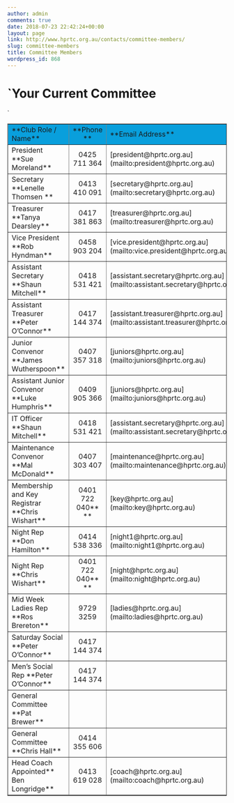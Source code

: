 ```yaml
---
author: admin
comments: true
date: 2018-07-23 22:42:24+00:00
layout: page
link: http://www.hprtc.org.au/contacts/committee-members/
slug: committee-members
title: Committee Members
wordpress_id: 868
---
```


# `Your Current Committee
`


<table cellpadding="5" cellspacing="0" style="width: 100%;" border="1" >

<tr bgcolor="#099fdc" >

<td width="40%" >**Club  Role / Name**
</td>

<td style="width: 19%; text-align: center;" >**Phone **
</td>

<td width="26%" >**Email Address**
</td>
</tr>

<tbody >
<tr >

<td width="40%" >President
**Sue Moreland**
</td>

<td style="width: 19%; text-align: center;" >0425 711 364
</td>

<td width="26%" >[president@hprtc.org.au](mailto:president@hprtc.org.au)
</td>
</tr>
<tr >

<td width="40%" >Secretary
**Lenelle Thomsen **
</td>

<td style="width: 19%; text-align: center;" >0413 410 091
</td>

<td width="26%" >[secretary@hprtc.org.au](mailto:secretary@hprtc.org.au)
</td>
</tr>
<tr >

<td width="40%" >Treasurer
**Tanya Dearsley**
</td>

<td style="width: 19%; text-align: center;" >0417 381 863
</td>

<td width="26%" >[treasurer@hprtc.org.au](mailto:treasurer@hprtc.org.au)
</td>
</tr>
<tr >

<td width="40%" >Vice President
**Rob Hyndman**
</td>

<td style="width: 19%; text-align: center;" >0458 903 204
</td>

<td width="26%" >[vice.president@hprtc.org.au](mailto:vice.president@hprtc.org.au)
</td>
</tr>
<tr >

<td width="40%" >Assistant Secretary
**Shaun Mitchell**
</td>

<td style="width: 19%; text-align: center;" >0418 531 421
</td>

<td width="26%" >[assistant.secretary@hprtc.org.au](mailto:assistant.secretary@hprtc.org.au)
</td>
</tr>
<tr >

<td width="40%" >Assistant Treasurer
**Peter O’Connor**
</td>

<td style="width: 19%; text-align: center;" >0417 144 374
</td>

<td width="26%" >[assistant.treasurer@hprtc.org.au](mailto:assistant.treasurer@hprtc.org.au)
</td>
</tr>
<tr >

<td width="40%" >Junior Convenor
**James Wutherspoon**
</td>

<td style="width: 19%; text-align: center;" >0407 357 318
</td>

<td width="26%" >[juniors@hprtc.org.au](mailto:juniors@hprtc.org.au)
</td>
</tr>
<tr >

<td width="40%" >Assistant Junior Convenor
**Luke Humphris**
</td>

<td style="width: 19%; text-align: center;" >0409 905 366
</td>

<td width="26%" >[juniors@hprtc.org.au](mailto:juniors@hprtc.org.au)
</td>
</tr>
<tr >

<td width="40%" >IT Officer
**Shaun Mitchell**
</td>

<td style="width: 19%; text-align: center;" >0418 531 421
</td>

<td width="26%" >[assistant.secretary@hprtc.org.au](mailto:assistant.secretary@hprtc.org.au)
</td>
</tr>
<tr >

<td width="40%" >Maintenance Convenor
**Mal McDonald**
</td>

<td style="width: 19%; text-align: center;" >0407 303 407
</td>

<td width="26%" >[maintenance@hprtc.org.au](mailto:maintenance@hprtc.org.au)
</td>
</tr>
<tr >

<td width="40%" >Membership and Key Registrar
**Chris Wishart**
</td>

<td style="width: 19%; text-align: center;" >0401 722 040** **
</td>

<td width="26%" >[key@hprtc.org.au](mailto:key@hprtc.org.au)
</td>
</tr>
<tr >

<td width="40%" >Night Rep
**Don Hamilton**
</td>

<td style="width: 19%; text-align: center;" >0414 538 336
</td>

<td width="26%" >[night1@hprtc.org.au](mailto:night1@hprtc.org.au)
</td>
</tr>
<tr >

<td width="40%" >Night Rep
**Chris Wishart**
</td>

<td style="width: 19%; text-align: center;" >0401 722 040** **
</td>

<td width="26%" >[night@hprtc.org.au](mailto:night@hprtc.org.au)
</td>
</tr>
<tr >

<td width="40%" >Mid Week Ladies Rep
**Ros Brereton**
</td>

<td style="width: 19%; text-align: center;" >9729 3259
</td>

<td width="26%" >[ladies@hprtc.org.au](mailto:ladies@hprtc.org.au)
</td>
</tr>
<tr >

<td width="40%" >Saturday Social
**Peter O’Connor**
</td>

<td style="width: 19%; text-align: center;" >0417 144 374
</td>

<td width="26%" >
</td>
</tr>
<tr >

<td width="40%" >Men’s Social Rep
**Peter O’Connor**
</td>

<td style="width: 19%; text-align: center;" >0417 144 374
</td>

<td width="26%" >
</td>
</tr>
<tr >

<td width="40%" >General Committee
**Pat Brewer**
</td>

<td style="width: 19%; text-align: center;" >
</td>

<td width="26%" >
</td>
</tr>
<tr >

<td width="40%" >General Committee
**Chris Hall**
</td>

<td style="width: 19%; text-align: center;" >0414 355 606
</td>

<td width="26%" >
</td>
</tr>
<tr >

<td width="40%" >Head Coach Appointed**
Ben Longridge**
</td>

<td style="width: 19%; text-align: center;" >0413 619 028
</td>

<td width="26%" >[coach@hprtc.org.au](mailto:coach@hprtc.org.au)
</td>
</tr>
</tbody>
</table>



### 
